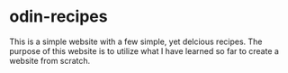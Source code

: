 # odin-recipes
This is a simple website with a few simple, yet delcious recipes. The purpose of this website is to utilize what I have learned so far to create a website from scratch.